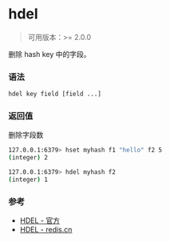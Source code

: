 # hdel

> 可用版本：>= 2.0.0

删除 hash key 中的字段。

### 语法

```bash
hdel key field [field ...]
```

### 返回值

删除字段数

```bash
127.0.0.1:6379> hset myhash f1 "hello" f2 5
(integer) 2

127.0.0.1:6379> hdel myhash f2
(integer) 1
```


### 参考

- [HDEL - 官方](https://redis.io/commands/hdel)
- [HDEL - redis.cn](http://www.redis.cn/commands/hdel.html)